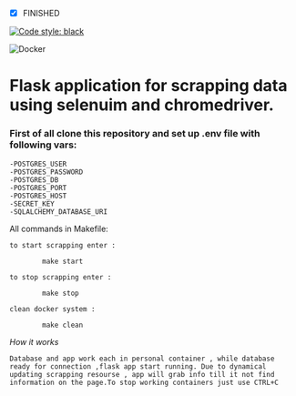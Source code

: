 -[x] FINISHED 

[![Code style: black](https://img.shields.io/badge/code%20style-black-000000.svg)](https://github.com/psf/black)

![Docker](https://img.shields.io/badge/docker-%230db7ed.svg?style=for-the-badge&logo=docker&logoColor=white)

# Flask application for scrapping data using selenuim and chromedriver.

### First of all clone this repository and set up .env file with following vars:
```
-POSTGRES_USER
-POSTGRES_PASSWORD
-POSTGRES_DB
-POSTGRES_PORT
-POSTGRES_HOST
-SECRET_KEY
-SQLALCHEMY_DATABASE_URI
```

All commands in Makefile:

    to start scrapping enter : 

            make start

    to stop scrapping enter : 

            make stop

    clean docker system : 

            make clean

*How it works*

``Database and app work each in personal container , while database ready for connection ,flask app start running.
Due to dynamical updating scrapping resourse , app will grab info till it not find information on the page.To stop working containers just use CTRL+C``

